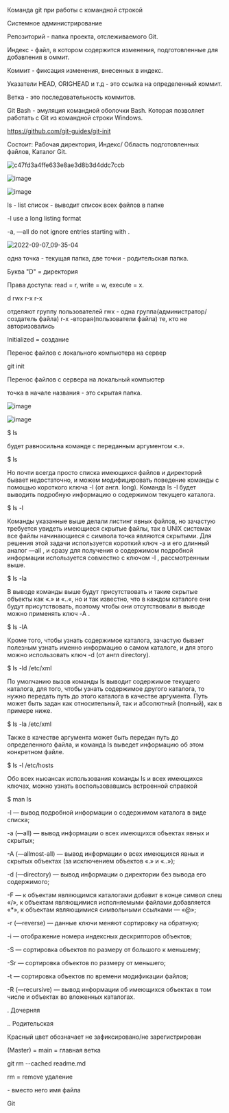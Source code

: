 Команда git при работы с командной строкой

Системное администрирование 

Репозиторий - папка проекта, отслеживаемого Git.

Индекс - файл, в котором содержится изменения, подготовленные для добавления в оммит.

Коммит - фиксация изменения, внесенных в индекс.

Указатели HEAD, ORIGHEAD и т.д - это ссылка на определенный коммит.

Ветка - это последовательность коммитов.

Git Bash - эмуляция командной оболочки Bash. Которая позволяет работать с Git из командной строки Windows.

https://github.com/git-guides/git-init

Состоит: Рабочая директория, Индекс/ Область подготовленных файлов, Каталог Git.

![c47fd3a4ffe633e8ae3d8b3d4ddc7ccb](https://user-images.githubusercontent.co…)

![image](https://user-images.githubusercontent.co…)

![image](https://user-images.githubusercontent.co…)

ls - list список - выводит список всех файлов в папке

-l use a long listing format

-a, —all do not ignore entries starting with .

![2022-09-07_09-35-04](https://user-images.githubusercontent.co…)

одна точка - текущая папка, две точки - родительская папка.

Буква "D" = директория

Права доступа: read = r, write = w, execute = x.

d rwx r-x r-x

отделяют группу пользователей rwx - одна группа(администратор/создатель файла) r-x -вторая(пользователи файла) те, кто не авторизовались

Initialized = создание

Перенос файлов с локального компьютера на сервер

git init

Перенос файлов с сервера на локальный компьютер

точка в начале названия - это скрытая папка.

![image](https://user-images.githubusercontent.co…)

![image](https://user-images.githubusercontent.co…) 

$ ls

будет равносильна команде с переданным аргументом «.».

$ ls 

Но почти всегда просто списка имеющихся файлов и директорий бывает недостаточно, и можем модифицировать поведение команды с помощью короткого ключа -l (от англ. long). Команда ls -l будет выводить подробную информацию о содержимом текущего каталога.

$ ls -l 

Команды указанные выше делали листинг явных файлов, но зачастую требуется увидеть имеющиеся скрытые файлы, так в UNIX системах все файлы начинающиеся с символа точка являются скрытыми. Для решения этой задачи используется короткий ключ -a и его длинный аналог —all , и сразу для получения о содержимом подробной информации используется совместно с ключом -l , рассмотренным выше.

$ ls -la

В выводе команды выше будут присутствовать и такие скрытые объекты как «.» и «..«, но и так известно, что в каждом каталоге они будут присутствовать, поэтому чтобы они отсутствовали в выводе можно применять ключ -A .

$ ls -lA

Кроме того, чтобы узнать содержимое каталога, зачастую бывает полезным узнать именно информацию о самом каталоге, и для этого можно использовать ключ -d (от англ directory).

$ ls -ld /etc/xml

По умолчанию вызов команды ls выводит содержимое текущего каталога, для того, чтобы узнать содержимое другого каталога, то нужно передать путь до этого каталога в качестве аргумента. Путь может быть задан как относительный, так и абсолютный (полный), как в примере ниже.

$ ls -la /etc/xml

Также в качестве аргумента может быть передан путь до определенного файла, и команда ls выведет информацию об этом конкретном файле.

$ ls -l /etc/hosts

Обо всех ньюансах использования команды ls и всех имеющихся ключах, можно узнать воспользовавшись встроенной справкой

$ man ls

-l — вывод подробной информации о содержимом каталога в виде списка;

-a (—all) — вывод информации о всех имеющихся объектах явных и скрытых;

-A (—allmost-all) — вывод информации о всех имеющихся явных и скрытых объектах (за исключением объектов «.» и «..»);

-d (—directory) — вывод информации о директории без вывода его содержимого;

-F — к объектам являющимся каталогами добавит в конце символ слеш «/», к объектам являющимися исполняемыми файлами добавляется «*», к объектам являющимися символьными ссылками — «@»;

-r (—reverse) — данные ключи меняют сортировку на обратную;

-i — отображение номера индексных дескрипторов объектов;

-S — сортировка объектов по размеру от большого к меньшему;

-Sr — сортировка объектов по размеру от меньшего;

-t — сортировка объектов по времени модификации файлов;

-R (—recursive) — вывод информации об имеющихся объектах в том числе и объектах во вложенных каталогах.

. Дочерняя

.. Родительская

Красный цвет обозначает не зафиксировано/не зарегистрирован

(Master) = main = главная ветка

git rm --cached readme.md

rm = remove удаление

<file> - вместо него имя файла

Git 
